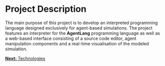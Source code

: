 # Project Description

The main purpose of this project is to develop an interpreted programming language designed exclusively for agent-based simulations. The project features an interpreter for the **AgentLang** programming language as well as a web-based interface consisting of a source code editor, agent manipulation components and a real-time visualisation of the modeled simulation.

[**Next:** Technologies](/documentation/software-specification/technologies)